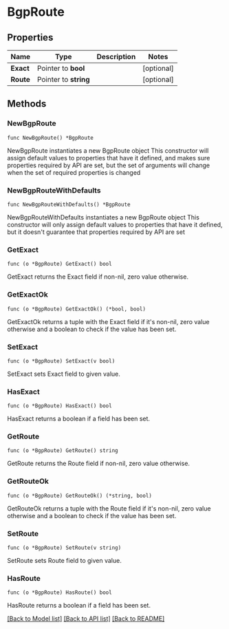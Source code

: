 # BgpRoute

## Properties

Name | Type | Description | Notes
------------ | ------------- | ------------- | -------------
**Exact** | Pointer to **bool** |  | [optional] 
**Route** | Pointer to **string** |  | [optional] 

## Methods

### NewBgpRoute

`func NewBgpRoute() *BgpRoute`

NewBgpRoute instantiates a new BgpRoute object
This constructor will assign default values to properties that have it defined,
and makes sure properties required by API are set, but the set of arguments
will change when the set of required properties is changed

### NewBgpRouteWithDefaults

`func NewBgpRouteWithDefaults() *BgpRoute`

NewBgpRouteWithDefaults instantiates a new BgpRoute object
This constructor will only assign default values to properties that have it defined,
but it doesn't guarantee that properties required by API are set

### GetExact

`func (o *BgpRoute) GetExact() bool`

GetExact returns the Exact field if non-nil, zero value otherwise.

### GetExactOk

`func (o *BgpRoute) GetExactOk() (*bool, bool)`

GetExactOk returns a tuple with the Exact field if it's non-nil, zero value otherwise
and a boolean to check if the value has been set.

### SetExact

`func (o *BgpRoute) SetExact(v bool)`

SetExact sets Exact field to given value.

### HasExact

`func (o *BgpRoute) HasExact() bool`

HasExact returns a boolean if a field has been set.

### GetRoute

`func (o *BgpRoute) GetRoute() string`

GetRoute returns the Route field if non-nil, zero value otherwise.

### GetRouteOk

`func (o *BgpRoute) GetRouteOk() (*string, bool)`

GetRouteOk returns a tuple with the Route field if it's non-nil, zero value otherwise
and a boolean to check if the value has been set.

### SetRoute

`func (o *BgpRoute) SetRoute(v string)`

SetRoute sets Route field to given value.

### HasRoute

`func (o *BgpRoute) HasRoute() bool`

HasRoute returns a boolean if a field has been set.


[[Back to Model list]](../README.md#documentation-for-models) [[Back to API list]](../README.md#documentation-for-api-endpoints) [[Back to README]](../README.md)


